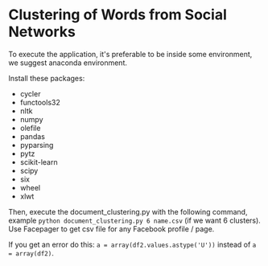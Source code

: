 # Clustering of Words from Social Networks
To execute the application, it's preferable to be inside some environment, we suggest anaconda environment.

Install these packages:
- cycler
- functools32
- nltk
- numpy
- olefile
- pandas
- pyparsing
- pytz
- scikit-learn
- scipy
- six
- wheel
- xlwt

Then, execute the document_clustering.py with the following command, example `python document_clustering.py 6 name.csv` (if we want 6 clusters). Use Facepager to get csv file for any Facebook profile / page. 

If you get an error do this: `a = array(df2.values.astype('U'))` instead of `a = array(df2)`.
